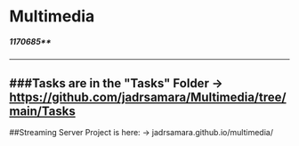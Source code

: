 # Multimedia
##### 1170685**
---
###Tasks are in the "Tasks" Folder
-> https://github.com/jadrsamara/Multimedia/tree/main/Tasks
---
##Streaming Server Project is here:
-> jadrsamara.github.io/multimedia/

